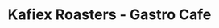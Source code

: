 ---
title: "Kafiex Roasters - Gastro Cafe"
url: /vancouver/kafiex-roasters-gastro-cafe/
shop: coffee
---